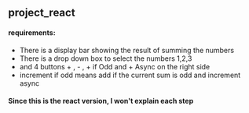## project_react
#### requirements:
* There is a display bar showing the result of summing the numbers
* There is a drop down box to select the numbers 1,2,3 
* and 4 buttons  + , - , + if Odd and + Async  on the right side  
* increment if odd means add if the current sum is odd and increment async


#### Since this is the react version, I won't explain each step 